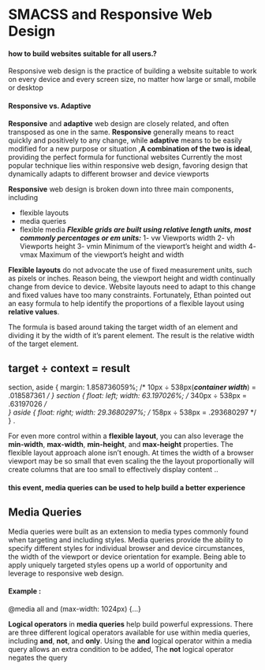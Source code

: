 # SMACSS and Responsive Web Design
#### how to build websites suitable for all users.?
Responsive web design is the practice of building a
website suitable to work on every
device and every screen size, no matter how large or small, mobile or desktop

#### Responsive vs. Adaptive
**Responsive** and **adaptive** web design are closely related, and often transposed as one in the same. **Responsive** generally means to react quickly and positively to any change, while **adaptive** means to be easily modified for a new purpose or situation ,**A combination of the two is ideal**, providing the perfect formula for functional websites
Currently the most popular technique lies within responsive web design, favoring design that dynamically adapts to different browser and device viewports

**Responsive** web design is broken down into three main components, including
- flexible layouts
- media queries
- flexible media
***Flexible grids are built using relative length units, most***
***commonly percentages or em units:***
1-	vw
Viewports width
2-	vh
Viewports height
3-	vmin
Minimum of the viewport’s height and width
4-	vmax
Maximum of the viewport’s height and width


**Flexible layouts** do not advocate the use of fixed measurement units, such as pixels or inches. Reason being, the viewport height and width continually change from device to device. Website layouts need to adapt to this change and fixed values have too many constraints. Fortunately, Ethan pointed out an easy formula to help identify the proportions of a flexible layout using **relative values**.

The formula is based around taking the target width of an element and dividing it by the width of it’s parent element. The result is the relative width of the target element.
## target ÷ context = result


section,
aside {
  margin: 1.858736059%; /*  10px ÷ 538px(***container width***) = .018587361 */
}
section {
  float: left;
  width: 63.197026%;    /* 340px ÷ 538px = .63197026 */   
}
aside {
  float: right;
  width: 29.3680297%;  /* 158px ÷ 538px = .293680297 */
}
.


For even more control within a **flexible layout**, you can also leverage the **min-width**, **max-width**, **min-height**, and **max-height** properties.
The flexible layout approach alone isn’t enough. At times the width of a browser viewport may be so small that even scaling the the layout proportionally will create columns that are too small to effectively display content ..
#### this event, media queries can be used to help build a better experience

## Media Queries
Media queries were built as an extension to media types commonly found when targeting and including styles. Media queries provide the ability to specify different styles for individual browser and device circumstances, the width of the viewport or device orientation for example. Being able to apply uniquely targeted styles opens up a world of opportunity and leverage to responsive web design.

#### Example :
@media all and (max-width: 1024px) {...}

**Logical operators** in **media queries** help build powerful expressions.
 There are three different logical operators available for use within media queries, including **and**, **not**, and **only**.
Using the **and** logical operator within a media query allows an extra condition to be added, The **not** logical operator negates the query
